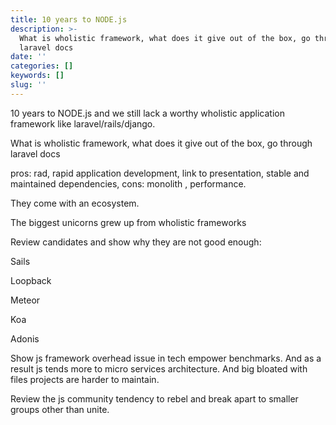 ```yaml
---
title: 10 years to NODE.js
description: >-
  What is wholistic framework, what does it give out of the box, go through
  laravel docs
date: ''
categories: []
keywords: []
slug: ''
---
```


10 years to NODE.js and we still lack a worthy wholistic application framework like laravel/rails/django.

  

What is wholistic framework, what does it give out of the box, go through laravel docs

  

  

pros: rad, rapid application development, link to presentation, stable and maintained dependencies, cons: monolith , performance.

  

They come with an ecosystem.

The biggest unicorns grew up from wholistic frameworks

  

Review candidates and show why they are not good enough:

Sails

Loopback

Meteor

Koa

Adonis

  

Show js framework overhead issue in tech empower benchmarks. And as a result js tends more to micro services architecture. And big bloated with files projects are harder to maintain.

  

Review the js community tendency to rebel and break apart to smaller groups other than unite.